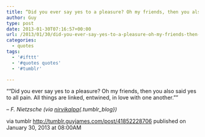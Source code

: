 ```yaml
---
title: “Did you ever say yes to a pleasure? Oh my friends, then you also said yes to all pain. All things…”
author: Guy
type: post
date: 2013-01-30T07:16:57+00:00
url: /2013/01/30/did-you-ever-say-yes-to-a-pleasure-oh-my-friends-then-you-also-said-yes-to-all-pain-all-things-2/
categories:
  - quotes
tags:
  - '#ifttt'
  - '#quotes quotes'
  - '#tumblr'

---
```

““Did you ever say yes to a pleasure? Oh my friends, then you also said yes to all pain. All things are linked, entwined, in love with one another.””

&#8211; _F. Nietzsche (via [nirvikalpa][1]{.tumblr_blog})_

via tumblr http://tumblr.guyjames.com/post/41852228706 published on January 30, 2013 at 08:00AM

 [1]: http://nirvikalpa.tumblr.com/